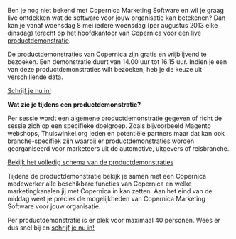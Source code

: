 Ben je nog niet bekend met Copernica Marketing Software en wil je graag
live ontdekken wat de software voor jouw organisatie kan betekenen? Dan
kan je vanaf woensdag 8 mei iedere woensdag (per augustus 2013 elke
dinsdag) terecht op het hoofdkantoor van Copernica voor een [live
productdemonstratie](http://www.copernica.com/nl/ondersteuning/productdemonstraties).

De productdemonstraties van Copernica zijn gratis en vrijblijvend te
bezoeken. Een demonstratie duurt van 14.00 uur tot 16.15 uur. Indien je
een van deze productdemonstraties wilt bezoeken, heb je de keuze uit
verschillende data.

[Schrijf je nu
in!](http://www.copernica.com/nl/ondersteuning/aanmelden-productdemonstratie)

**Wat zie je tijdens een productdemonstratie?**

Per sessie wordt een algemene productdemonstratie gegeven of richt de
sessie zich op een specifieke doelgroep. Zoals bijvoorbeeld Magento
webshops, Thuiswinkel.org leden en potentiële partners maar dat kan ook
branche-specifiek zijn waarbij er productdemonstraties worden
georganiseerd voor marketeers uit de automotive, uitgevers of
reisbranche.

[Bekijk het volledig schema van de
productdemonstraties](http://www.copernica.com/nl/ondersteuning/productdemonstraties)

Tijdens de productdemonstratie bekijk je samen met een Copernica
medewerker alle beschikbare functies van Copernica en welke
marketingkanalen jij met Copernica in kan zetten. Aan het eind van de
middag weet je precies de mogelijkheden van Copernica Marketing Software
voor jouw organisatie.

Per productdemonstratie is er plek voor maximaal 40 personen. Wees er
dus snel bij en [schrijf je nu
in!](http://www.copernica.com/nl/ondersteuning/aanmelden-productdemonstratie)
